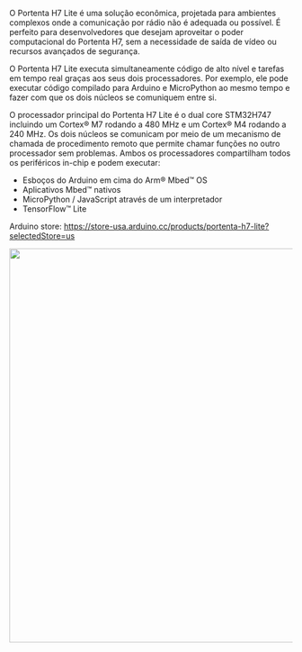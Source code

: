 O Portenta H7 Lite é uma solução econômica, projetada para ambientes complexos onde a comunicação por rádio não é adequada ou possível. É perfeito para desenvolvedores que desejam aproveitar o poder computacional do Portenta H7, sem a necessidade de saída de vídeo ou recursos avançados de segurança. 

O Portenta H7 Lite executa simultaneamente código de alto nível e tarefas em tempo real graças aos seus dois processadores. Por exemplo, ele pode executar código compilado para Arduino e MicroPython ao mesmo tempo e fazer com que os dois núcleos se comuniquem entre si.

O processador principal do Portenta H7 Lite é o dual core STM32H747 incluindo um Cortex® M7 rodando a 480 MHz e um Cortex® M4 rodando a 240 MHz. Os dois núcleos se comunicam por meio de um mecanismo de chamada de procedimento remoto que permite chamar funções no outro processador sem problemas. Ambos os processadores compartilham todos os periféricos in-chip e podem executar: 

* Esboços do Arduino em cima do Arm® Mbed™ OS
* Aplicativos Mbed™ nativos
* MicroPython / JavaScript através de um interpretador
* TensorFlow™ Lite

Arduino store: https://store-usa.arduino.cc/products/portenta-h7-lite?selectedStore=us

<div align="center">
<img src="https://user-images.githubusercontent.com/87787728/175650962-e308e1c7-c03d-4dee-841c-fdad39bac776.jpg" width="700px" />
</div>
